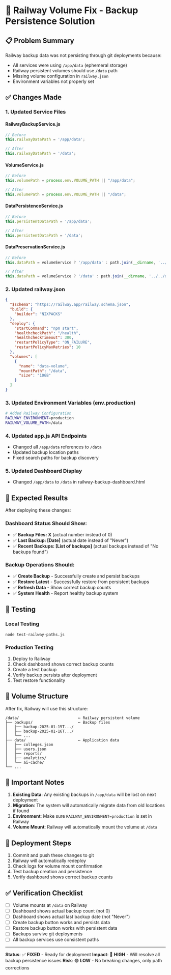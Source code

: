 # 🚀 Railway Volume Fix - Backup Persistence Solution

## 📋 **Problem Summary**
Railway backup data was not persisting through git deployments because:
- All services were using `/app/data` (ephemeral storage)
- Railway persistent volumes should use `/data` path
- Missing volume configuration in `railway.json`
- Environment variables not properly set

## ✅ **Changes Made**

### **1. Updated Service Files**

#### **RailwayBackupService.js**
```javascript
// Before
this.railwayDataPath = '/app/data';

// After  
this.railwayDataPath = '/data';
```

#### **VolumeService.js**
```javascript
// Before
this.volumePath = process.env.VOLUME_PATH || "/app/data";

// After
this.volumePath = process.env.VOLUME_PATH || "/data";
```

#### **DataPersistenceService.js**
```javascript
// Before
this.persistentDataPath = '/app/data';

// After
this.persistentDataPath = '/data';
```

#### **DataPreservationService.js**
```javascript
// Before
this.dataPath = volumeService ? '/app/data' : path.join(__dirname, '../../data');

// After
this.dataPath = volumeService ? '/data' : path.join(__dirname, '../../data');
```

### **2. Updated railway.json**
```json
{
  "$schema": "https://railway.app/railway.schema.json",
  "build": {
    "builder": "NIXPACKS"
  },
  "deploy": {
    "startCommand": "npm start",
    "healthcheckPath": "/health",
    "healthcheckTimeout": 300,
    "restartPolicyType": "ON_FAILURE",
    "restartPolicyMaxRetries": 10
  },
  "volumes": [
    {
      "name": "data-volume",
      "mountPath": "/data",
      "size": "10GB"
    }
  ]
}
```

### **3. Updated Environment Variables (env.production)**
```bash
# Added Railway Configuration
RAILWAY_ENVIRONMENT=production
RAILWAY_VOLUME_PATH=/data
```

### **4. Updated app.js API Endpoints**
- Changed all `/app/data` references to `/data`
- Updated backup location paths
- Fixed search paths for backup discovery

### **5. Updated Dashboard Display**
- Changed `/app/data` to `/data` in railway-backup-dashboard.html

## 🎯 **Expected Results**

After deploying these changes:

### **Dashboard Status Should Show:**
- ✅ **Backup Files: X** (actual number instead of 0)
- ✅ **Last Backup: [Date]** (actual date instead of "Never")
- ✅ **Recent Backups: [List of backups]** (actual backups instead of "No backups found")

### **Backup Operations Should:**
- ✅ **Create Backup** - Successfully create and persist backups
- ✅ **Restore Latest** - Successfully restore from persistent backups
- ✅ **Refresh Data** - Show correct backup counts
- ✅ **System Health** - Report healthy backup system

## 🔧 **Testing**

### **Local Testing**
```bash
node test-railway-paths.js
```

### **Production Testing**
1. Deploy to Railway
2. Check dashboard shows correct backup counts
3. Create a test backup
4. Verify backup persists after deployment
5. Test restore functionality

## 📁 **Volume Structure**

After fix, Railway will use this structure:
```
/data/                          ← Railway persistent volume
├── backups/                    ← Backup files
│   ├── backup-2025-01-15T.../
│   ├── backup-2025-01-16T.../
│   └── ...
├── data/                       ← Application data
│   ├── colleges.json
│   ├── users.json
│   ├── reports/
│   ├── analytics/
│   └── ai-cache/
└── ...
```

## 🚨 **Important Notes**

1. **Existing Data**: Any existing backups in `/app/data` will be lost on next deployment
2. **Migration**: The system will automatically migrate data from old locations if found
3. **Environment**: Make sure `RAILWAY_ENVIRONMENT=production` is set in Railway
4. **Volume Mount**: Railway will automatically mount the volume at `/data`

## 🔄 **Deployment Steps**

1. Commit and push these changes to git
2. Railway will automatically redeploy
3. Check logs for volume mount confirmation
4. Test backup creation and persistence
5. Verify dashboard shows correct backup counts

## ✅ **Verification Checklist**

- [ ] Volume mounts at `/data` on Railway
- [ ] Dashboard shows actual backup count (not 0)
- [ ] Dashboard shows actual last backup date (not "Never")
- [ ] Create backup button works and persists data
- [ ] Restore backup button works with persistent data
- [ ] Backups survive git deployments
- [ ] All backup services use consistent paths

---

**Status**: ✅ **FIXED** - Ready for deployment
**Impact**: 🔄 **HIGH** - Will resolve all backup persistence issues
**Risk**: 🟢 **LOW** - No breaking changes, only path corrections 